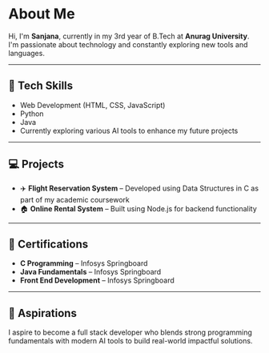 # About Me
Hi, I'm **Sanjana**, currently in my 3rd year of B.Tech at **Anurag University**. I'm passionate about technology and constantly exploring new tools and languages.

---

## 🔧 Tech Skills
- Web Development (HTML, CSS, JavaScript)
- Python
- Java
- Currently exploring various AI tools to enhance my future projects

---

## 💻 Projects
- ✈️ **Flight Reservation System** – Developed using Data Structures in C as part of my academic coursework  
- 🏠 **Online Rental System** – Built using Node.js for backend functionality

---

## 🏅 Certifications
- **C Programming** – Infosys Springboard  
- **Java Fundamentals** – Infosys Springboard
- **Front End Development** – Infosys Springboard

---

## 🎯 Aspirations
I aspire to become a full stack developer who blends strong programming fundamentals with modern AI tools to build real-world impactful solutions.
